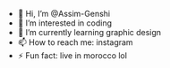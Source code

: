 - 👋 Hi, I’m @Assim-Genshi
- 👀 I’m interested in coding
- 🌱 I’m currently learning graphic design
- 📫 How to reach me: instagram
- ⚡ Fun fact: live in morocco lol

<!---
Assim-Genshi/Assim-Genshi is a ✨ special ✨ repository because its `README.md` (this file) appears on your GitHub profile.
You can click the Preview link to take a look at your changes.
--->
